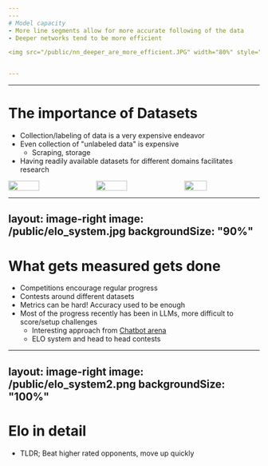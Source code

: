 ```yaml
---
---
# Model capacity
- More line segments allow for more accurate following of the data
- Deeper networks tend to be more efficient

<img src="/public/nn_deeper_are_more_efficient.JPG" width="80%" style="margin-left:7%">


---
```

---
# The importance of Datasets
- Collection/labeling of data is a very expensive endeavor
- Even collection of "unlabeled data" is expensive
    - Scraping, storage
- Having readily available datasets for different domains facilitates research
<div style="display:flex; justify-content: center;">
<img src="/public/datasets/mnist_overview.jpg" width="35%">
<img src="/public/datasets/imagenet_banner.jpg" width="35%">
<img src="/public/datasets/the_pile.png" width="30%">

</div>

---
layout: image-right
image: /public/elo_system.jpg
backgroundSize: "90%"
---
# What gets measured gets done
- Competitions encourage regular progress
- Contests around different datasets
- Metrics can be hard! Accuracy used to be enough
- Most of the progress recently has been in LLMs, more difficult to score/setup challenges
    - Interesting approach from <a href="https://arena.lmsys.org/"> Chatbot arena</a> 
    - ELO system and head to head contests

---
layout: image-right
image: /public/elo_system2.png
backgroundSize: "100%"
---
# Elo in detail
- TLDR; Beat higher rated opponents, move up quickly


<!-- Love a good inscrutable graph! It must be telling me something really important, let's stare at it until it gives up its secrets.
-->
